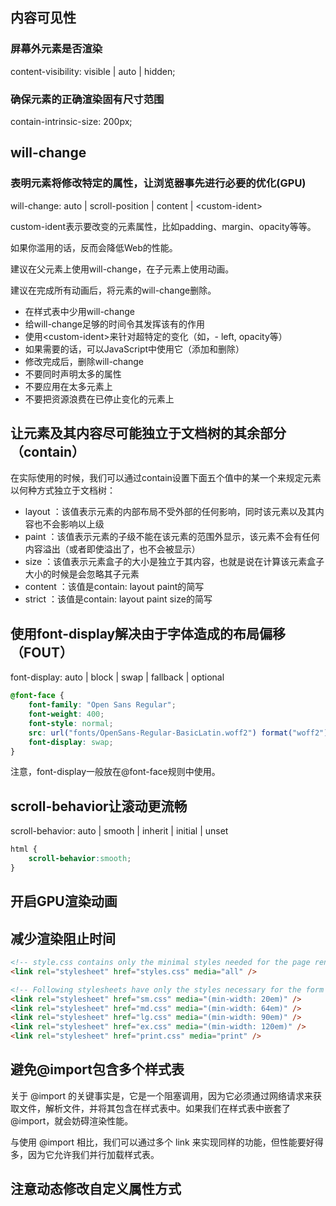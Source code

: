 ## 内容可见性

### 屏幕外元素是否渲染
content-visibility: visible | auto | hidden;

### 确保元素的正确渲染固有尺寸范围
contain-intrinsic-size: 200px;

## will-change

### 表明元素将修改特定的属性，让浏览器事先进行必要的优化(GPU)
will-change: auto | scroll-position | content | \<custom-ident\>

custom-ident表示要改变的元素属性，比如padding、margin、opacity等等。

如果你滥用的话，反而会降低Web的性能。

建议在父元素上使用will-change，在子元素上使用动画。

建议在完成所有动画后，将元素的will-change删除。

- 在样式表中少用will-change
- 给will-change足够的时间令其发挥该有的作用
- 使用\<custom-ident\>来针对超特定的变化（如，- left, opacity等）
- 如果需要的话，可以JavaScript中使用它（添加和删除）
- 修改完成后，删除will-change
- 不要同时声明太多的属性
- 不要应用在太多元素上
- 不要把资源浪费在已停止变化的元素上

## 让元素及其内容尽可能独立于文档树的其余部分（contain）

在实际使用的时候，我们可以通过contain设置下面五个值中的某一个来规定元素以何种方式独立于文档树：

- layout ：该值表示元素的内部布局不受外部的任何影响，同时该元素以及其内容也不会影响以上级
- paint ：该值表示元素的子级不能在该元素的范围外显示，该元素不会有任何内容溢出（或者即使溢出了，也不会被显示）
- size ：该值表示元素盒子的大小是独立于其内容，也就是说在计算该元素盒子大小的时候是会忽略其子元素
- content ：该值是contain: layout paint的简写
- strict ：该值是contain: layout paint size的简写

## 使用font-display解决由于字体造成的布局偏移（FOUT）

font-display: auto | block | swap | fallback | optional

```css
@font-face {
    font-family: "Open Sans Regular";
    font-weight: 400;
    font-style: normal;
    src: url("fonts/OpenSans-Regular-BasicLatin.woff2") format("woff2");
    font-display: swap;
}
```

注意，font-display一般放在@font-face规则中使用。

## scroll-behavior让滚动更流畅

scroll-behavior: auto | smooth | inherit | initial | unset

```css
html {
    scroll-behavior:smooth;
}
```

## 开启GPU渲染动画

## 减少渲染阻止时间

```html
<!-- style.css contains only the minimal styles needed for the page rendering -->
<link rel="stylesheet" href="styles.css" media="all" />

<!-- Following stylesheets have only the styles necessary for the form factor -->
<link rel="stylesheet" href="sm.css" media="(min-width: 20em)" />
<link rel="stylesheet" href="md.css" media="(min-width: 64em)" />
<link rel="stylesheet" href="lg.css" media="(min-width: 90em)" />
<link rel="stylesheet" href="ex.css" media="(min-width: 120em)" />
<link rel="stylesheet" href="print.css" media="print" />
```

## 避免@import包含多个样式表

关于 @import 的关键事实是，它是一个阻塞调用，因为它必须通过网络请求来获取文件，解析文件，并将其包含在样式表中。如果我们在样式表中嵌套了 @import，就会妨碍渲染性能。

与使用 @import 相比，我们可以通过多个 link 来实现同样的功能，但性能要好得多，因为它允许我们并行加载样式表。

## 注意动态修改自定义属性方式

